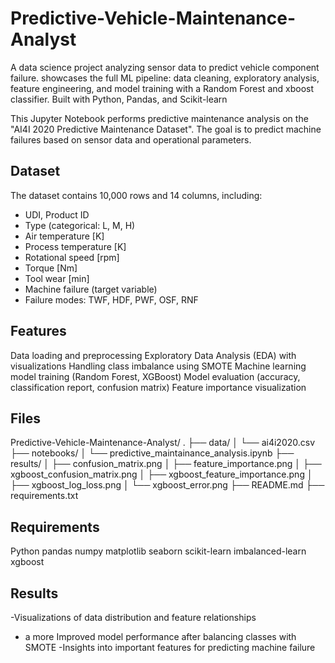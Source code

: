 # Predictive-Vehicle-Maintenance-Analyst
A data science project analyzing sensor data to predict vehicle component failure. showcases the full ML pipeline: data cleaning, exploratory analysis, feature engineering, and model training with a Random Forest and xboost classifier. Built with Python, Pandas, and Scikit-learn


This Jupyter Notebook performs predictive maintenance analysis on the "AI4I 2020 Predictive Maintenance Dataset". The goal is to predict machine failures based on sensor data and operational parameters.

## Dataset
The dataset contains 10,000 rows and 14 columns, including:
- UDI, Product ID
- Type (categorical: L, M, H)
- Air temperature [K]
- Process temperature [K]
- Rotational speed [rpm]
- Torque [Nm]
- Tool wear [min]
- Machine failure (target variable)
- Failure modes: TWF, HDF, PWF, OSF, RNF

## Features
Data loading and preprocessing
Exploratory Data Analysis (EDA) with visualizations
Handling class imbalance using SMOTE
Machine learning model training (Random Forest, XGBoost)
Model evaluation (accuracy, classification report, confusion matrix)
Feature importance visualization


## Files

Predictive-Vehicle-Maintenance-Analyst/
.
├── data/
│   └── ai4i2020.csv
├── notebooks/
│   └── predictive_maintainance_analysis.ipynb
├── results/
│   ├── confusion_matrix.png
│   ├── feature_importance.png
│   ├── xgboost_confusion_matrix.png
│   ├── xgboost_feature_importance.png
│   ├── xgboost_log_loss.png
│   └── xgboost_error.png
├── README.md
├── requirements.txt

    
## Requirements
Python 
pandas
numpy
matplotlib
seaborn
scikit-learn
imbalanced-learn
xgboost



## Results
-Visualizations of data distribution and feature relationships
- a more Improved model performance after balancing classes with SMOTE
-Insights into important features for predicting machine failure



